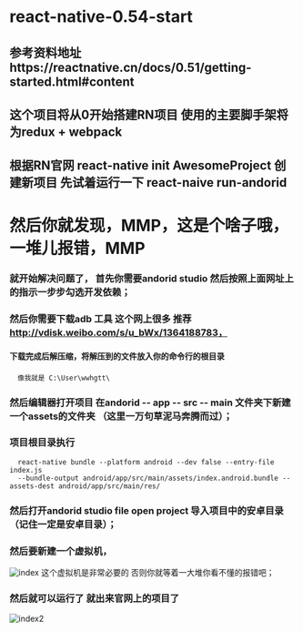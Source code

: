 # react-native-0.54-start

## 参考资料地址https://reactnative.cn/docs/0.51/getting-started.html#content

## 这个项目将从0开始搭建RN项目 使用的主要脚手架将为redux + webpack

## 根据RN官网  react-native init AwesomeProject  创建新项目 先试着运行一下 react-naive run-andorid

#  然后你就发现，MMP，这是个啥子哦，一堆儿报错，MMP

###  就开始解决问题了， 首先你需要andorid studio 然后按照上面网址上的指示一步步勾选开发依赖；

###  然后你需要下载adb 工具   这个网上很多  推荐 http://vdisk.weibo.com/s/u_bWx/1364188783， 
     
#### 下载完成后解压缩，将解压到的文件放入你的命令行的根目录

      像我就是 C:\User\wwhgtt\

###  然后编辑器打开项目  在andorid -- app -- src -- main 文件夹下新建一个assets的文件夹 （这里一万句草泥马奔腾而过）；

###  项目根目录执行 
      react-native bundle --platform android --dev false --entry-file index.js 
      --bundle-output android/app/src/main/assets/index.android.bundle --assets-dest android/app/src/main/res/
      
###  然后打开andorid studio  file  open project  导入项目中的安卓目录 （记住一定是安卓目录）；

###  然后要新建一个虚拟机， 
![index](https://github.com/wwhgtt/react-native-0.5.4-start/raw/master/demo_image/1.png)  这个虚拟机是非常必要的  否则你就等着一大堆你看不懂的报错吧；

###  然后就可以运行了  就出来官网上的项目了  
![index2](https://github.com/wwhgtt/react-native-0.5.4-start/raw/master/demo_image/2.png)
